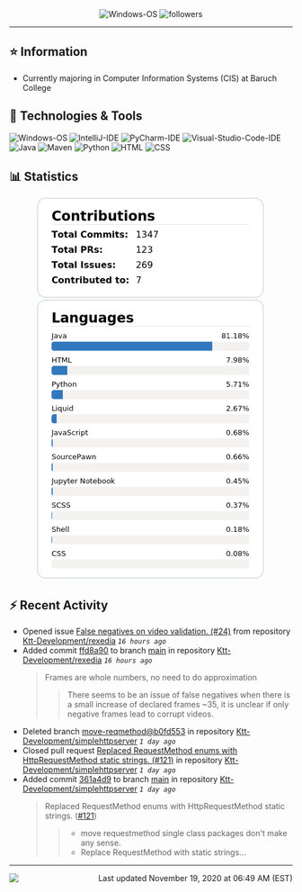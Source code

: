 <div align="center">
    <img 
        src="https://img.shields.io/badge/OS-Windows-informational?style=for-the-badge&color=3278be"
        alt="Windows-OS">
    <img 
        src="https://img.shields.io/github/followers/katsute?color=3278be&style=for-the-badge"
        alt="followers">
</div>

<hr>

## ⭐ Information

 - Currently majoring in Computer Information Systems (CIS) at Baruch College

## 🔧 Technologies & Tools

<img 
    src="https://img.shields.io/badge/OS-Windows-informational?style=flat-square&color=3278be"
    alt="Windows-OS">
<img 
    src="https://img.shields.io/badge/Editor-IntelliJ_IDEA-informational?style=flat-square&logo=intellij-idea&logoColor=white&color=3278be"
    alt="IntelliJ-IDE">
<img 
    src="https://img.shields.io/badge/Editor-PyCharm-informational?style=flat-square&logo=pycharm&logoColor=white&color=3278be"
    alt="PyCharm-IDE">
<img 
    src="https://img.shields.io/badge/Editor-Visual_Studio_Code-informational?style=flat-square&logo=Visual-Studio-Code&logoColor=white&color=3278be"
    alt="Visual-Studio-Code-IDE">
<img 
    src="https://img.shields.io/badge/Code-Java-informational?style=flat-square&logo=java&logoColor=white&color=3278be"
    alt="Java">
<img 
    src="https://img.shields.io/badge/Tools-Maven-informational?style=flat-square&logo=apache-maven&logoColor=white&color=3278be"
    alt="Maven">
<img 
    src="https://img.shields.io/badge/Code-Python-informational?style=flat-square&logo=python&logoColor=white&color=3278be"
    alt="Python">
<img 
    src="https://img.shields.io/badge/Code-HTML-informational?style=flat-square&logo=html5&logoColor=white&color=3278be"
    alt="HTML">
<img 
    src="https://img.shields.io/badge/Code-CSS-informational?style=flat-square&logo=css-wizardry&logoColor=white&color=3278be"
    alt="CSS">

## 📊 Statistics
<div align="center">
    <a href="https://github.com/Katsute/">
        <img src="https://github.com/Katsute/Katsute/blob/main/contributions.png">
    </a>
    <a href="https://github.com/Katsute/">
        <img src="https://github.com/Katsute/Katsute/blob/main/languages.png">
    </a>
</div>

## ⚡ Recent Activity

 - Opened issue [False negatives on video validation. (#24)](https://github.com/Ktt-Development/rexedia/issues/24) from repository [Ktt-Development/rexedia](https://github.com/Ktt-Development/rexedia)  *`16 hours ago`*
 - Added commit [ffd8a90](https://github.com/Ktt-Development/rexedia/commit/ffd8a9017267017623a848f9b7c95cdab64921d6) to branch [main](https://github.com/Ktt-Development/rexedia/tree/main) in repository [Ktt-Development/rexedia](https://github.com/Ktt-Development/rexedia)  *`16 hours ago`*
   > Frames are whole numbers, no need to do approximation
   >  > There seems to be an issue of false negatives when there is a small increase of declared frames ~35, it is unclear if only negative frames lead to corrupt videos.
 - Deleted branch [move-reqmethod@b0fd553](https://github.com/Ktt-Development/simplehttpserver/tree/move-reqmethod@b0fd553) in repository [Ktt-Development/simplehttpserver](https://github.com/Ktt-Development/simplehttpserver) *`1 day ago`*
 - Closed pull request [Replaced RequestMethod enums with HttpRequestMethod static strings. (#121)](https://github.com/Ktt-Development/simplehttpserver/pull/121) in repository [Ktt-Development/simplehttpserver](https://github.com/Ktt-Development/simplehttpserver)  *`1 day ago`*
 - Added commit [361a4d9](https://github.com/Ktt-Development/simplehttpserver/commit/361a4d95dc42954bddcb5e76b1b095ae0a46851a) to branch [main](https://github.com/Ktt-Development/simplehttpserver/tree/main) in repository [Ktt-Development/simplehttpserver](https://github.com/Ktt-Development/simplehttpserver)  *`1 day ago`*
   > Replaced RequestMethod enums with HttpRequestMethod static strings. ([#121](https://github.com/Ktt-Development/simplehttpserver/issues/121))
   >  > * move requestmethod
   >  > single class packages don't make any sense.
   >  > * Replace RequestMethod with static strings…

---
<img align="left" src="https://github.com/Katsute/Katsute/workflows/Update%20README.md/badge.svg"><p align="right">Last updated November 19, 2020 at 06:49 AM (EST)</p>
